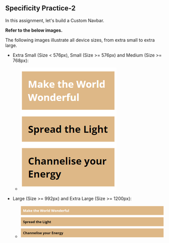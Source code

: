 ## Specificity Practice-2


In this assignment, let's build a Custom Navbar.


**Refer to the below images.**

The following images illustrate all device sizes, from extra small to extra large.


- Extra Small (Size < 576px), Small (Size >= 576px) and Medium (Size >= 768px):
    - ![alt text](image.png)


- Large (Size >= 992px) and Extra Large (Size >= 1200px):
    - ![alt text](image-1.png)
